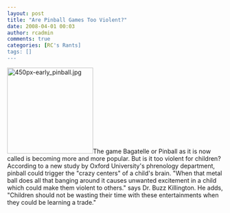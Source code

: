 ```yaml
---
layout: post
title: "Are Pinball Games Too Violent?"
date: 2008-04-01 00:03
author: rcadmin
comments: true
categories: [RC's Rants]
tags: []
---
```

<img width=200 src='http://bitsmack.com/wp/wp-content/uploads/2008/03/450px-early_pinball.jpg' alt='450px-early_pinball.jpg' />The game Bagatelle or Pinball as it is now called is becoming more and more popular. But is it too violent for children? According to a new study by Oxford University's phrenology department, pinball could trigger the "crazy centers" of a child's brain. "When that metal ball does all that banging around it causes unwanted excitement in a child which could make them violent to others." says Dr. Buzz Killington. He adds, "Children should not be wasting their time with these entertainments when they could be learning a trade." 
